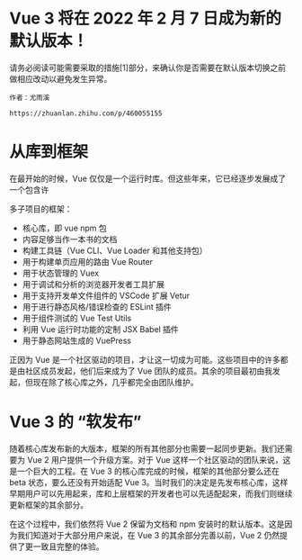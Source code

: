 

# Vue 3 将在 2022 年 2 月 7 日成为新的默认版本！

请务必阅读可能需要采取的措施[1]部分，来确认你是否需要在默认版本切换之前做相应改动以避免发生异常。

```
作者：尤雨溪

https://zhuanlan.zhihu.com/p/460055155
```

# 从库到框架

在最开始的时候，Vue 仅仅是一个运行时库。但这些年来，它已经逐步发展成了一个包含许

多子项目的框架：

- 核心库，即 vue npm 包
- 内容足够当作一本书的文档
- 构建工具链（Vue CLI、Vue Loader 和其他支持包）
- 用于构建单页应用的路由 Vue Router
- 用于状态管理的 Vuex
- 用于调试和分析的浏览器开发者工具扩展
- 用于支持开发单文件组件的 VSCode 扩展 Vetur
- 用于进行静态风格/错误检查的 ESLint 插件
- 用于组件测试的 Vue Test Utils
- 利用 Vue 运行时功能的定制 JSX Babel 插件
- 用于静态网站生成的 VuePress

正因为 Vue 是一个社区驱动的项目，才让这一切成为可能。这些项目中的许多都是由社区成员发起，他们后来成为了 Vue 团队的成员。其余的项目最初由我发起，但现在除了核心库之外，几乎都完全由团队维护。

# Vue 3 的 “软发布”

随着核心库发布新的大版本，框架的所有其他部分也需要一起同步更新。我们还需要为 Vue 2 用户提供一个升级方案。对于 Vue 这样一个社区驱动的团队来说，这是一个巨大的工程。在 Vue 3 的核心库完成的时候，框架的其他部分要么还在 beta 状态，要么还没有开始适配 Vue 3。当时我们的决定是先发布核心库，这样早期用户可以先用起来，库和上层框架的开发者也可以先适配起来，而我们则继续更新框架的其余部分。

在这个过程中，我们依然将 Vue 2 保留为文档和 npm 安装时的默认版本。这是因为我们知道对于大部分用户来说，在 Vue 3 的其余部分完善以前，Vue 2 仍然提供了更一致且完整的体验。